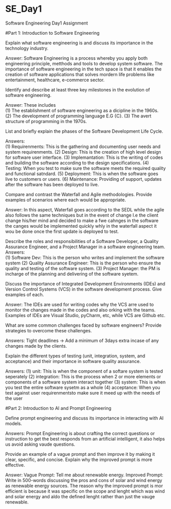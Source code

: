 # SE_Day1
Software Engineering Day1 Assignment

#Part 1: Introduction to Software Engineering

Explain what software engineering is and discuss its importance in the technology industry.

Answer: Software Engineering is a process whereby you apply both engineering principle, metthods and tools to develop system software.
The importance of software engineering in the tech space is that it enables the creation of software applications that solves mordern life problems like entertainment, healthcare, e-commerce sector.

Identify and describe at least three key milestones in the evolution of software engineering.

Answer: These includes  
(1) The establishment of software engineering as a dicipline in the 1960s.
(2) The development of programming language E.G {C}.
(3) The avert structure of programming in the 1970s.

List and briefly explain the phases of the Software Development Life Cycle.

Answers:    
(1) Requirenments: This is the gathering and documenting user needs and system requirenments.
(2) Design: This is the creation of high level design for software user interface.
(3) Implemantation: This is the writing of codes and building the software according to the design specifications.
(4) Testing: When you test to make sure the software meets the required quality and functional satndard.
(5) Deployment: This is when the software goes live to customers or users.
(6) Maintenance: Providing of support, updates after the software has been deployed to live.

Compare and contrast the Waterfall and Agile methodologies. Provide examples of scenarios where each would be appropriate.

Answer: In this aspect, Waterfall goes according to the SEDL while the agile also follows the same techniques but in the event of change I.e the client change his/her mind and decided to make a fwe cahnges in the software the canges would be implemented quickly whly in the waterfall aspect it wou be done once the first update is deployed to test.


Describe the roles and responsibilities of a Software Developer, a Quality Assurance Engineer, and a Project Manager in a software engineering team.
Answers:    
(1) Software Dev: This is the person who writes and implement the software system
(2) Quality Assurance Engineer: This is the person who ensure the quality and testing of the software system.
(3) Project Manager: the PM is incharge of the planning and delivering of the software syetem.

Discuss the importance of Integrated Development Environments (IDEs) and Version Control Systems (VCS) in the software development process. Give examples of each.

Answer: The IDEs are used for writing codes why the VCS arre used to monitor the changes made in the codes and also orking with the teams. Examples of IDEs are Visual Studio, pyCharm, etc, while VCS are Github etc.


What are some common challenges faced by software engineers? Provide strategies to overcome these challenges.

Answers: Tight deadlines -> Add a minimum of 3days extra incase of any changes made by the clients.


Explain the different types of testing (unit, integration, system, and acceptance) and their importance in software quality assurance.

Answers: 
(1) unit: This is when the component of a softare system is tested seperately
(2) integration: This is the process when 2 or more elements or components of a software system interact together 
(3) system: This is when you test the entire software sysetm as a whole
(4) acceptance: When you test against user requirenmentsto make sure it meed up with the needs of the user

#Part 2: Introduction to AI and Prompt Engineering


Define prompt engineering and discuss its importance in interacting with AI models.

Answers: Prompt Engineering is about crafting the correct questions or instruction to get the best responds from an artificial intelligent, it also helps us avoid asking vaude questions.

Provide an example of a vague prompt and then improve it by making it clear, specific, and concise. Explain why the improved prompt is more effective.

Answer: 
Vague Prompt: Tell me about renewable energy.
Improved Prompt: Write in 500-words discussing the pros and cons of solar and wind energy as renewable energy sources.
The reason why the improved prompt is mor efficient is because it was specific on the scope and lenght which was wind and solar energy and aldo the defined lenght rather than just the vauge renewable.
